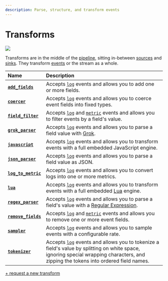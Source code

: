 ```yaml
---
description: Parse, structure, and transform events
---
```


<!--
     THIS FILE IS AUTOOGENERATED!

     To make changes please edit the template located at:

     scripts/generate/templates/docs/usage/configuration/transforms/README.md.erb
-->

# Transforms

![][images.transforms]

Transforms are in the middle of the [pipeline][docs.pipelines], sitting
in-between [sources][docs.sources] and [sinks][docs.sinks]. They transform
[events][docs.event] or the stream as a whole.

| Name  | Description |
|:------|:------------|
| [**`add_fields`**][docs.add_fields_transform] | Accepts [`log`][docs.log_event] events and allows you to add one or more fields. |
| [**`coercer`**][docs.coercer_transform] | Accepts [`log`][docs.log_event] events and allows you to coerce event fields into fixed types. |
| [**`field_filter`**][docs.field_filter_transform] | Accepts [`log`][docs.log_event] and [`metric`][docs.metric_event] events and allows you to filter events by a field's value. |
| [**`grok_parser`**][docs.grok_parser_transform] | Accepts [`log`][docs.log_event] events and allows you to parse a field value with [Grok][url.grok]. |
| [**`javascript`**][docs.javascript_transform] | Accepts [`log`][docs.log_event] events and allows you to transform events with a full embedded JavaScript engine. |
| [**`json_parser`**][docs.json_parser_transform] | Accepts [`log`][docs.log_event] events and allows you to parse a field value as JSON. |
| [**`log_to_metric`**][docs.log_to_metric_transform] | Accepts [`log`][docs.log_event] events and allows you to convert logs into one or more metrics. |
| [**`lua`**][docs.lua_transform] | Accepts [`log`][docs.log_event] events and allows you to transform events with a full embedded [Lua][url.lua] engine. |
| [**`regex_parser`**][docs.regex_parser_transform] | Accepts [`log`][docs.log_event] events and allows you to parse a field's value with a [Regular Expression][url.regex]. |
| [**`remove_fields`**][docs.remove_fields_transform] | Accepts [`log`][docs.log_event] and [`metric`][docs.metric_event] events and allows you to remove one or more event fields. |
| [**`sampler`**][docs.sampler_transform] | Accepts [`log`][docs.log_event] events and allows you to sample events with a configurable rate. |
| [**`tokenizer`**][docs.tokenizer_transform] | Accepts [`log`][docs.log_event] events and allows you to tokenize a field's value by splitting on white space, ignoring special wrapping characters, and zipping the tokens into ordered field names. |

[+ request a new transform][url.new_transform]


[docs.add_fields_transform]: ../../../usage/configuration/transforms/add_fields.md
[docs.coercer_transform]: ../../../usage/configuration/transforms/coercer.md
[docs.event]: ../../../about/data-model/README.md#event
[docs.field_filter_transform]: ../../../usage/configuration/transforms/field_filter.md
[docs.grok_parser_transform]: ../../../usage/configuration/transforms/grok_parser.md
[docs.javascript_transform]: ../../../usage/configuration/transforms/javascript.md
[docs.json_parser_transform]: ../../../usage/configuration/transforms/json_parser.md
[docs.log_event]: ../../../about/data-model/log.md
[docs.log_to_metric_transform]: ../../../usage/configuration/transforms/log_to_metric.md
[docs.lua_transform]: ../../../usage/configuration/transforms/lua.md
[docs.metric_event]: ../../../about/data-model/metric.md
[docs.pipelines]: ../../../usage/configuration/README.md#composition
[docs.regex_parser_transform]: ../../../usage/configuration/transforms/regex_parser.md
[docs.remove_fields_transform]: ../../../usage/configuration/transforms/remove_fields.md
[docs.sampler_transform]: ../../../usage/configuration/transforms/sampler.md
[docs.sinks]: ../../../usage/configuration/sinks
[docs.sources]: ../../../usage/configuration/sources
[docs.tokenizer_transform]: ../../../usage/configuration/transforms/tokenizer.md
[images.transforms]: ../../../assets/transforms.svg
[url.grok]: http://grokdebug.herokuapp.com/
[url.lua]: https://www.lua.org/
[url.new_transform]: https://github.com/timberio/vector/issues/new?labels=Type%3A+New+Feature
[url.regex]: https://en.wikipedia.org/wiki/Regular_expression
